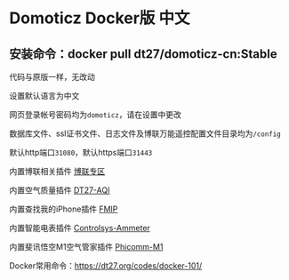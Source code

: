 # Domoticz Docker版 中文

## 安装命令：docker pull dt27/domoticz-cn:Stable

代码与原版一样，无改动

设置默认语言为中文

网页登录帐号密码均为`domoticz`，请在设置中更改

数据库文件、ssl证书文件、日志文件及博联万能遥控配置文件目录均为`/config`

默认http端口`31080`，默认https端口`31443`

内置博联相关插件 [博联专区](https://www.domoticz.cn/forum/viewforum.php?f=33)

内置空气质量插件 [DT27-AQI](https://www.domoticz.cn/forum/viewtopic.php?f=11&t=42)

内置查找我的iPhone插件 [FMIP](https://www.domoticz.cn/forum/viewtopic.php?f=11&t=151)

内置智能电表插件 [Controlsys-Ammeter](https://www.domoticz.cn/forum/viewtopic.php?f=11&t=102)

内置斐讯悟空M1空气管家插件 [Phicomm-M1](https://www.domoticz.cn/forum/viewtopic.php?f=11&t=165)

Docker常用命令：https://dt27.org/codes/docker-101/
